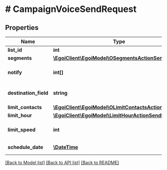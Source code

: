 # # CampaignVoiceSendRequest

## Properties

Name | Type | Description | Notes
------------ | ------------- | ------------- | -------------
**list_id** | **int** |  | 
**segments** | [**\EgoiClient\EgoiModel\OSegmentsActionSend**](OSegmentsActionSend.md) |  | 
**notify** | **int[]** | Array of IDs of the users to notify | [optional] 
**destination_field** | **string** | Destination field of this campaign | 
**limit_contacts** | [**\EgoiClient\EgoiModel\OLimitContactsActionSend**](OLimitContactsActionSend.md) |  | [optional] 
**limit_hour** | [**\EgoiClient\EgoiModel\LimitHourActionSendLimitHour**](LimitHourActionSendLimitHour.md) |  | [optional] 
**limit_speed** | **int** | Speed limit to send the campaign | [optional] 
**schedule_date** | [**\DateTime**](\DateTime.md) | The date and time | [optional] 

[[Back to Model list]](../../README.md#documentation-for-models) [[Back to API list]](../../README.md#documentation-for-api-endpoints) [[Back to README]](../../README.md)


